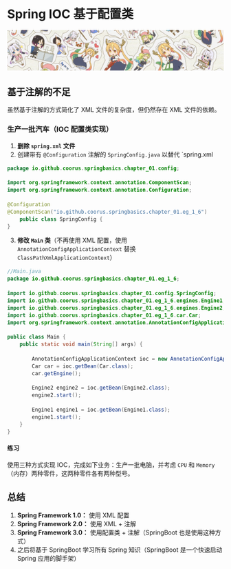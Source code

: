 # Spring IOC 基于配置类
![miss_kobayashi_s_dragon_maid](../Source/img/miss_kobayashi_s_dragon_maid.png)
## 基于注解的不足

虽然基于注解的方式简化了 XML 文件的复杂度，但仍然存在 XML 文件的依赖。

### 生产一批汽车（IOC 配置类实现）

1. **删除 `spring.xml` 文件**
2. 创建带有 `@Configuration` 注解的 `SpringConfig.java` 以替代 `spring.xml

```java
package io.github.coorus.springbasics.chapter_01.config;  
  
import org.springframework.context.annotation.ComponentScan;  
import org.springframework.context.annotation.Configuration;  
  
@Configuration  
@ComponentScan("io.github.coorus.springbasics.chapter_01.eg_1_6")  
	public class SpringConfig {  
}
```

3. **修改 `Main` 类**（不再使用 XML 配置，使用 `AnnotationConfigApplicationContext` 替换 `ClassPathXmlApplicationContext`）

```java
//Main.java
package io.github.coorus.springbasics.chapter_01.eg_1_6;

import io.github.coorus.springbasics.chapter_01.config.SpringConfig;
import io.github.coorus.springbasics.chapter_01.eg_1_6.engines.Engine1;
import io.github.coorus.springbasics.chapter_01.eg_1_6.engines.Engine2;
import io.github.coorus.springbasics.chapter_01.eg_1_6.car.Car;
import org.springframework.context.annotation.AnnotationConfigApplicationContext;

public class Main {
	public static void main(String[] args) {

		AnnotationConfigApplicationContext ioc = new AnnotationConfigApplicationContext(SpringConfig.class);
		Car car = ioc.getBean(Car.class);
		car.getEngine();

		Engine2 engine2 = ioc.getBean(Engine2.class);
		engine2.start();

		Engine1 engine1 = ioc.getBean(Engine1.class);
		engine1.start();
	}
}
```


#### 练习

使用三种方式实现 IOC，完成如下业务：生产一批电脑，并考虑 `CPU` 和 `Memory`（内存）两种零件，这两种零件各有两种型号。

## 总结

1. **Spring Framework 1.0：** 使用 XML 配置
2. **Spring Framework 2.0：** 使用 XML + 注解
3. **Spring Framework 3.0：** 使用配置类 + 注解（SpringBoot 也是使用这种方式）
4. 之后将基于 SpringBoot 学习所有 Spring 知识（SpringBoot 是一个快速启动 Spring 应用的脚手架）